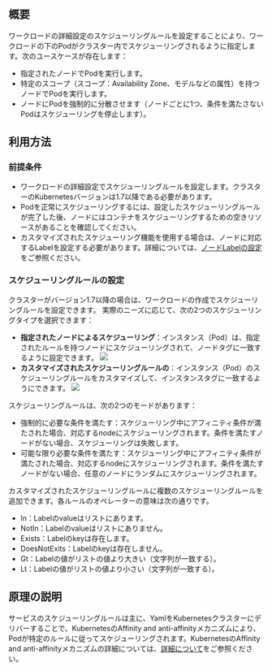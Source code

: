 ## 概要

ワークロードの詳細設定のスケジューリングルールを設定することにより、ワークロードの下のPodがクラスター内でスケジューリングされるように指定します。次のユースケースが存在します：
- 指定されたノードでPodを実行します。
- 特定のスコープ（スコープ：Availability Zone、モデルなどの属性）を持つノードでPodを実行します。
- ノードにPodを強制的に分散させます（ノードごとに1つ、条件を満たさないPodはスケジューリングを停止します）。

## 利用方法

### 前提条件

- ワークロードの詳細設定でスケジューリングルールを設定します。クラスターのKubernetesバージョンは1.7以降である必要があります。
- Podを正常にスケジューリングするには、設定したスケジューリングルールが完了した後、ノードにはコンテナをスケジューリングするための空きリソースがあることを確認してください。
- カスタマイズされたスケジューリング機能を使用する場合は、ノードに対応するLabelを設定する必要があります。詳細については、[ノードLabelの設定](https://intl.cloud.tencent.com/document/product/457/30657)をご参照ください。

### スケジューリングルールの設定

クラスターがバージョン1.7以降の場合は、ワークロードの作成でスケジューリングルールを設定できます。
実際のニーズに応じて、次の2つのスケジューリングタイプを選択できます：

- **指定されたノードによるスケジューリング**：インスタンス（Pod）は、指定されたルールを持つノードにスケジューリングされて、ノードタグに一致するように設定できます。
![](https://main.qcloudimg.com/raw/d999b561e17200605ed662f9fb427b33.png)
- **カスタマイズされたスケジューリングルールの**：インスタンス（Pod）のスケジューリングルールをカスタマイズして、インスタンスタグに一致するようにできます。
![](https://main.qcloudimg.com/raw/8dc1bb38e4b982de9124eb0f9188359d.png)

スケジューリングルールは、次の2つのモードがあります：
- 強制的に必要な条件を満たす：スケジューリング中にアフィニティ条件が満たされた場合、対応するnodeにスケジューリングされます。条件を満たすノードがない場合、スケジューリングは失敗します。
- 可能な限り必要な条件を満たす：スケジューリング中にアフィニティ条件が満たされた場合、対応するnodeにスケジューリングされます。条件を満たすノードがない場合、任意のノードにランダムにスケジューリングされます。

カスタマイズされたスケジューリングルールに複数のスケジューリングルールを追加できます。各ルールのオペレーターの意味は次の通りです。
- In：Labelのvalueはリストにあります。
- NotIn：Labelのvalueはリストにありません。
- Exists：Labelのkeyは存在します。
- DoesNotExits：Labelのkeyは存在しません。
- Gt：Labelの値がリストの値より大きい（文字列が一致する）。
- Lt：Labelの値がリストの値より小さい（文字列が一致する）。

## 原理の説明

サービスのスケジューリングルールは主に、YamlをKubernetesクラスターにデリバーすることで、KubernetesのAffinity and anti-affinityメカニズムにより、Podが特定のルールに従ってスケジューリングされます。KubernetesのAffinity and anti-affinityメカニズムの詳細については、[詳細について](https://kubernetes.io/docs/concepts/scheduling-eviction/assign-pod-node/#affinity-and-anti-affinity)をご参照ください。


